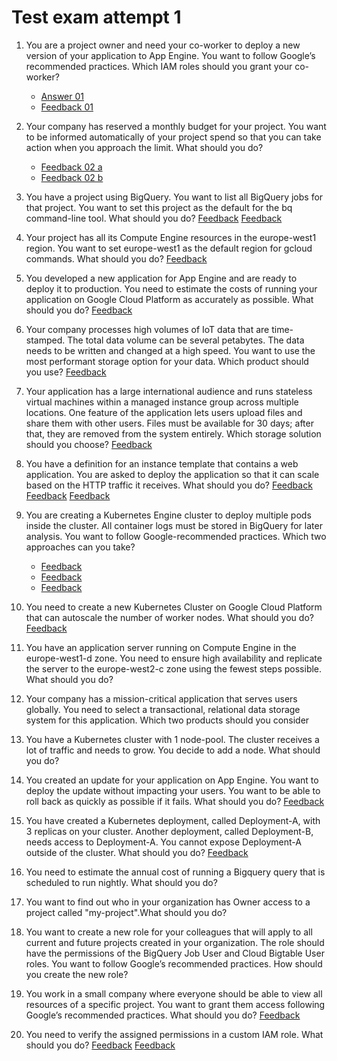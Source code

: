 # Test exam attempt 1

1. You are a project owner and need your co-worker to deploy a new version of your application to App Engine. You want to follow Google’s recommended practices. Which IAM roles should you grant your co-worker?
   - [Answer 01](img/test-exam/q01.png)
   - [Feedback 01](https://cloud.google.com/iam/docs/understanding-roles)
2. Your company has reserved a monthly budget for your project. You want to be informed automatically of your project spend so that you can take action when you approach the limit. What should you do?
   - [Feedback 02 a](https://cloud.google.com/appengine/pricing#spending_limit)
   - [Feedback 02 b](https://cloud.google.com/billing/docs/how-to/budgets)
3. You have a project using BigQuery. You want to list all BigQuery jobs for that project. You want to set this project as the default for the bq command-line tool. What should you do?
   [Feedback](https://cloud.google.com/bigquery/docs/reference/bq-cli-reference)
   [Feedback](https://cloud.google.com/sdk/gcloud/reference/config/set)
4. Your project has all its Compute Engine resources in the europe-west1 region. You want to set europe-west1 as the default region for gcloud commands. What should you do?
   [Feedback](https://cloud.google.com/compute/docs/regions-zones/changing-default-zone-region)

5. You developed a new application for App Engine and are ready to deploy it to production. You need to estimate the costs of running your application on Google Cloud Platform as accurately as possible. What should you do?
   [Feedback]()
6. Your company processes high volumes of IoT data that are time-stamped. The total data volume can be several petabytes. The data needs to be written and changed at a high speed. You want to use the most performant storage option for your data. Which product should you use?
   [Feedback](https://cloud.google.com/bigtable/docs/schema-design-time-series)
7. Your application has a large international audience and runs stateless virtual machines within a managed instance group across multiple locations. One feature of the application lets users upload files and share them with other users. Files must be available for 30 days; after that, they are removed from the system entirely. Which storage solution should you choose?
   [Feedback]()
8. You have a definition for an instance template that contains a web application. You are asked to deploy the application so that it can scale based on the HTTP traffic it receives. What should you do?
   [Feedback](https://cloud.google.com/compute/docs/instance-groups/#managed_instance_groups_and_autoscaling)
   [Feedback](https://cloud.google.com/compute/docs/images/export-image)
   [Feedback](https://cloud.google.com/compute/docs/load-balancing/http/adding-a-backend-bucket-to-content-based-load-balancing)
9. You are creating a Kubernetes Engine cluster to deploy multiple pods inside the cluster. All container logs must be stored in BigQuery for later analysis. You want to follow Google-recommended practices. Which two approaches can you take?
   - [Feedback](https://cloud.google.com/kubernetes-engine/docs/how-to/logging)
   - [Feedback](https://cloud.google.com/logging/docs/export/configure_export_v2)
   - [Feedback](https://kubernetes.io/docs/reference/labels-annotations-taints/)
10. You need to create a new Kubernetes Cluster on Google Cloud Platform that can autoscale the number of worker nodes. What should you do?
    [Feedback](https://cloud.google.com/kubernetes-engine/docs/concepts/cluster-autoscaler)

11. You have an application server running on Compute Engine in the europe-west1-d zone. You need to ensure high availability and replicate the server to the europe-west2-c zone using the fewest steps possible. What should you do?
12. Your company has a mission-critical application that serves users globally. You need to select a transactional, relational data storage system for this application. Which two products should you consider
13. You have a Kubernetes cluster with 1 node-pool. The cluster receives a lot of traffic and needs to grow. You decide to add a node. What should you do?
14. You created an update for your application on App Engine. You want to deploy the update without impacting your users. You want to be able to roll back as quickly as possible if it fails. What should you do?
    [Feedback](https://cloud.google.com/appengine/docs/admin-api/migrating-splitting-traffic)
15. You have created a Kubernetes deployment, called Deployment-A, with 3 replicas on your cluster. Another deployment, called Deployment-B, needs access to Deployment-A. You cannot expose Deployment-A outside of the cluster. What should you do?
    [Feedback](https://kubernetes.io/docs/concepts/services-networking/service/)
16. You need to estimate the annual cost of running a Bigquery query that is scheduled to run nightly. What should you do?

17. You want to find out who in your organization has Owner access to a project called "my-project".What should you do?

18. You want to create a new role for your colleagues that will apply to all current and future projects created in your organization. The role should have the permissions of the BigQuery Job User and Cloud Bigtable User roles. You want to follow Google’s recommended practices. How should you create the new role?
19. You work in a small company where everyone should be able to view all resources of a specific project. You want to grant them access following Google’s recommended practices. What should you do?
    [Feedback](https://cloud.google.com/sdk/gcloud/reference/iam/)
20. You need to verify the assigned permissions in a custom IAM role. What should you do?
    [Feedback](https://cloud.google.com/iam/docs/understanding-roles)
    [Feedback](https://cloud.google.com/iam/docs/creating-custom-roles)
